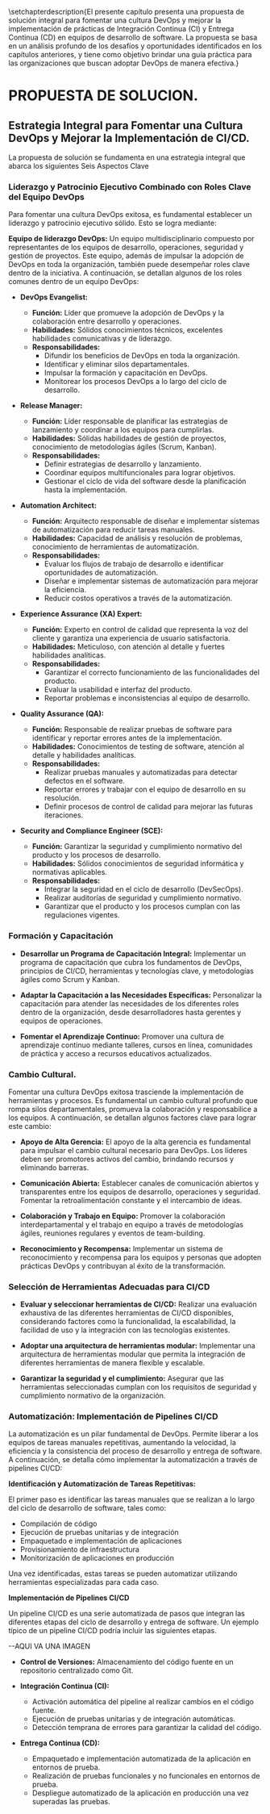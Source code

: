 \setchapterdescription{El presente capítulo presenta una propuesta de solución integral para fomentar una cultura DevOps y mejorar la implementación de prácticas de Integración Continua (CI) y Entrega Continua (CD) en equipos de desarrollo de software. La propuesta se basa en un análisis profundo de los desafíos y oportunidades identificados en los capítulos anteriores, y tiene como objetivo brindar una guía práctica para las organizaciones que buscan adoptar DevOps de manera efectiva.}

# PROPUESTA DE SOLUCION.

## Estrategia Integral para Fomentar una Cultura DevOps y Mejorar la Implementación de CI/CD.

La propuesta de solución se fundamenta en una estrategia integral que abarca los siguientes Seis Aspectos Clave

### Liderazgo y Patrocinio Ejecutivo Combinado con Roles Clave del Equipo DevOps

Para fomentar una cultura DevOps exitosa, es fundamental establecer un liderazgo y patrocinio ejecutivo sólido. Esto se logra mediante:

**Equipo de liderazgo DevOps:** Un equipo multidisciplinario compuesto por representantes de los equipos de desarrollo, operaciones, seguridad y gestión de proyectos. Este equipo, además de impulsar la adopción de DevOps en toda la organización, también puede desempeñar roles clave dentro de la iniciativa. A continuación, se detallan algunos de los roles comunes dentro de un equipo DevOps:

- **DevOps Evangelist:**
  - **Función:** Líder que promueve la adopción de DevOps y la colaboración entre desarrollo y operaciones.
  - **Habilidades:** Sólidos conocimientos técnicos, excelentes habilidades comunicativas y de liderazgo.
  - **Responsabilidades:**
    - Difundir los beneficios de DevOps en toda la organización.
    - Identificar y eliminar silos departamentales.
    - Impulsar la formación y capacitación en DevOps.
    - Monitorear los procesos DevOps a lo largo del ciclo de desarrollo.

- **Release Manager:**
  - **Función:** Líder responsable de planificar las estrategias de lanzamiento y coordinar a los equipos para cumplirlas.
  - **Habilidades:** Sólidas habilidades de gestión de proyectos, conocimiento de metodologías ágiles (Scrum, Kanban).
  - **Responsabilidades:**
    - Definir estrategias de desarrollo y lanzamiento.
    - Coordinar equipos multifuncionales para lograr objetivos.
    - Gestionar el ciclo de vida del software desde la planificación hasta la implementación.

- **Automation Architect:**
  - **Función:** Arquitecto responsable de diseñar e implementar sistemas de automatización para reducir tareas manuales.
  - **Habilidades:** Capacidad de análisis y resolución de problemas, conocimiento de herramientas de automatización.
  - **Responsabilidades:**
    - Evaluar los flujos de trabajo de desarrollo e identificar oportunidades de automatización.
    - Diseñar e implementar sistemas de automatización para mejorar la eficiencia.
    - Reducir costos operativos a través de la automatización.

- **Experience Assurance (XA) Expert:**
  - **Función:** Experto en control de calidad que representa la voz del cliente y garantiza una experiencia de usuario satisfactoria.
  - **Habilidades:** Meticuloso, con atención al detalle y fuertes habilidades analíticas.
  - **Responsabilidades:**
    - Garantizar el correcto funcionamiento de las funcionalidades del producto.
    - Evaluar la usabilidad e interfaz del producto.
    - Reportar problemas e inconsistencias al equipo de desarrollo.

- **Quality Assurance (QA):**
  - **Función:** Responsable de realizar pruebas de software para identificar y reportar errores antes de la implementación.
  - **Habilidades:** Conocimientos de testing de software, atención al detalle y habilidades analíticas.
  - **Responsabilidades:**
    - Realizar pruebas manuales y automatizadas para detectar defectos en el software.
    - Reportar errores y trabajar con el equipo de desarrollo en su resolución.
    - Definir procesos de control de calidad para mejorar las futuras iteraciones.

- **Security and Compliance Engineer (SCE):**
  - **Función:** Garantizar la seguridad y cumplimiento normativo del producto y los procesos de desarrollo.
  - **Habilidades:** Sólidos conocimientos de seguridad informática y normativas aplicables.
  - **Responsabilidades:**
    - Integrar la seguridad en el ciclo de desarrollo (DevSecOps).
    - Realizar auditorías de seguridad y cumplimiento normativo.
    - Garantizar que el producto y los procesos cumplan con las regulaciones vigentes.

### Formación y Capacitación

- **Desarrollar un Programa de Capacitación Integral:** Implementar un programa de capacitación que cubra los fundamentos de DevOps, principios de CI/CD, herramientas y tecnologías clave, y metodologías ágiles como Scrum y Kanban.

- **Adaptar la Capacitación a las Necesidades Específicas:** Personalizar la capacitación para atender las necesidades de los diferentes roles dentro de la organización, desde desarrolladores hasta gerentes y equipos de operaciones.

- **Fomentar el Aprendizaje Continuo:** Promover una cultura de aprendizaje continuo mediante talleres, cursos en línea, comunidades de práctica y acceso a recursos educativos actualizados.

### Cambio Cultural.

Fomentar una cultura DevOps exitosa trasciende la implementación de herramientas y procesos. Es fundamental un cambio cultural profundo que rompa silos departamentales, promueva la colaboración y responsabilice a los equipos. A continuación, se detallan algunos factores clave para lograr este cambio:   

- **Apoyo de Alta Gerencia:** El apoyo de la alta gerencia es fundamental para impulsar el cambio cultural necesario para DevOps. Los líderes deben ser promotores activos del cambio, brindando recursos y eliminando barreras.

- **Comunicación Abierta:** Establecer canales de comunicación abiertos y transparentes entre los equipos de desarrollo, operaciones y seguridad. Fomentar la retroalimentación constante y el intercambio de ideas.

- **Colaboración y Trabajo en Equipo:** Promover la colaboración interdepartamental y el trabajo en equipo a través de metodologías ágiles, reuniones regulares y eventos de team-building.

- **Reconocimiento y Recompensa:** Implementar un sistema de reconocimiento y recompensa para los equipos y personas que adopten prácticas DevOps y contribuyan al éxito de la transformación.

### Selección de Herramientas Adecuadas para CI/CD

- **Evaluar y seleccionar herramientas de CI/CD:** Realizar una evaluación exhaustiva de las diferentes herramientas de CI/CD disponibles, considerando factores como la funcionalidad, la escalabilidad, la facilidad de uso y la integración con las tecnologías existentes.

- **Adoptar una arquitectura de herramientas modular:** Implementar una arquitectura de herramientas modular que permita la integración de diferentes herramientas de manera flexible y escalable.

- **Garantizar la seguridad y el cumplimiento:** Asegurar que las herramientas seleccionadas cumplan con los requisitos de seguridad y cumplimiento normativo de la organización.

### Automatización: Implementación de Pipelines CI/CD

La automatización es un pilar fundamental de DevOps. Permite liberar a los equipos de tareas manuales repetitivas, aumentando la velocidad, la eficiencia y la consistencia del proceso de desarrollo y entrega de software. A continuación, se detalla cómo implementar la automatización a través de pipelines CI/CD:

**Identificación y Automatización de Tareas Repetitivas:**

El primer paso es identificar las tareas manuales que se realizan a lo largo del ciclo de desarrollo de software, tales como:
- Compilación de código
- Ejecución de pruebas unitarias y de integración
- Empaquetado e implementación de aplicaciones
- Provisionamiento de infraestructura
- Monitorización de aplicaciones en producción

Una vez identificadas, estas tareas se pueden automatizar utilizando herramientas especializadas para cada caso.

**Implementación de Pipelines CI/CD**

Un pipeline CI/CD es una serie automatizada de pasos que integran las diferentes etapas del ciclo de desarrollo y entrega de software. Un ejemplo típico de un pipeline CI/CD podría incluir las siguientes etapas.

--AQUI VA UNA IMAGEN

- **Control de Versiones:** Almacenamiento del código fuente en un repositorio centralizado como Git.
  
- **Integración Continua (CI):**
  - Activación automática del pipeline al realizar cambios en el código fuente.
  - Ejecución de pruebas unitarias y de integración automáticas.
  - Detección temprana de errores para garantizar la calidad del código.
  
- **Entrega Continua (CD):**
  - Empaquetado e implementación automatizada de la aplicación en entornos de prueba.
  - Realización de pruebas funcionales y no funcionales en entornos de prueba.
  - Despliegue automatizado de la aplicación en producción una vez superadas las pruebas.

